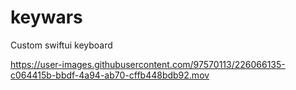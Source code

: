 # keywars

Custom swiftui keyboard





https://user-images.githubusercontent.com/97570113/226066135-c064415b-bbdf-4a94-ab70-cffb448bdb92.mov

